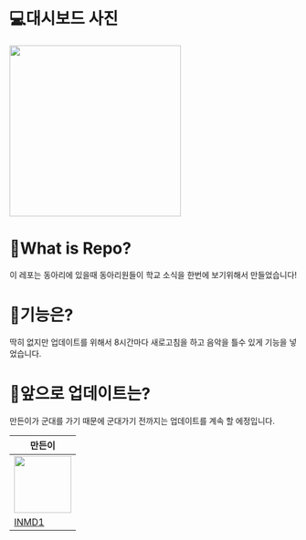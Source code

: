 # 💻대시보드 사진
<img src="https://user-images.githubusercontent.com/87979171/162585315-d1c019b0-4f25-4c06-87cc-3a2c004730ce.png" width="auto" height="300">

# 🤔What is Repo?
이 레포는 동아리에 있을때 동아리원들이 학교 소식을 한번에 보기위해서 만들었습니다!

# 🤔기능은?
딱히 없지만 업데이트를 위해서 8시간마다 새로고침을 하고 음악을 틀수 있게 기능을 넣었습니다.

# 🤔앞으로 업데이트는?
만든이가 군대를 가기 때문에 군대가기 전까지는 업데이트를 계속 할 에정입니다.

|만든이|
|-----|
|<img src="https://user-images.githubusercontent.com/87979171/162585096-70d66225-252e-4ebd-a2b8-2745282ab878.png" width="100" height="100">
|[INMD1](https://github.com/INMD1)|
